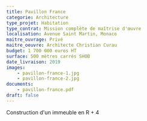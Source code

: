 ```yaml
---
title: Pavillon France
categorie: Architecture
type_projet: Habitation
type_contrat: Mission complète de maîtrise d'œuvre
localisation: Avenue Saint Martin, Monaco
maitre_ouvrage: Privé
maitre_oeuvre: Architecte Christian Curau
budget: 1 700 000 euros HT
surface: 500 mètres carrés SHOB
date_livraison: 2019
images:
    - pavillon-france-1.jpg
    - pavillon-france-2.jpg
documents:
    - pavillon-france.pdf
draft: false
---
```

Construction d'un immeuble en R + 4
